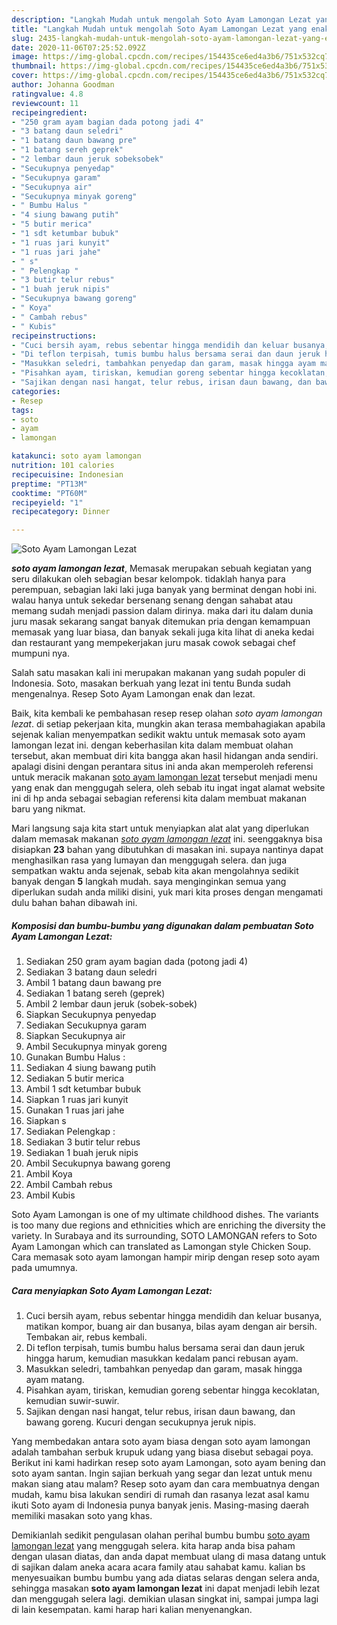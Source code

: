 ```yaml
---
description: "Langkah Mudah untuk mengolah Soto Ayam Lamongan Lezat yang enak"
title: "Langkah Mudah untuk mengolah Soto Ayam Lamongan Lezat yang enak"
slug: 2435-langkah-mudah-untuk-mengolah-soto-ayam-lamongan-lezat-yang-enak
date: 2020-11-06T07:25:52.092Z
image: https://img-global.cpcdn.com/recipes/154435ce6ed4a3b6/751x532cq70/soto-ayam-lamongan-lezat-foto-resep-utama.jpg
thumbnail: https://img-global.cpcdn.com/recipes/154435ce6ed4a3b6/751x532cq70/soto-ayam-lamongan-lezat-foto-resep-utama.jpg
cover: https://img-global.cpcdn.com/recipes/154435ce6ed4a3b6/751x532cq70/soto-ayam-lamongan-lezat-foto-resep-utama.jpg
author: Johanna Goodman
ratingvalue: 4.8
reviewcount: 11
recipeingredient:
- "250 gram ayam bagian dada potong jadi 4"
- "3 batang daun seledri"
- "1 batang daun bawang pre"
- "1 batang sereh geprek"
- "2 lembar daun jeruk sobeksobek"
- "Secukupnya penyedap"
- "Secukupnya garam"
- "Secukupnya air"
- "Secukupnya minyak goreng"
- " Bumbu Halus "
- "4 siung bawang putih"
- "5 butir merica"
- "1 sdt ketumbar bubuk"
- "1 ruas jari kunyit"
- "1 ruas jari jahe"
- " s"
- " Pelengkap "
- "3 butir telur rebus"
- "1 buah jeruk nipis"
- "Secukupnya bawang goreng"
- " Koya"
- " Cambah rebus"
- " Kubis"
recipeinstructions:
- "Cuci bersih ayam, rebus sebentar hingga mendidih dan keluar busanya, matikan kompor, buang air dan busanya, bilas ayam dengan air bersih. Tembakan air, rebus kembali."
- "Di teflon terpisah, tumis bumbu halus bersama serai dan daun jeruk hingga harum, kemudian masukkan kedalam panci rebusan ayam."
- "Masukkan seledri, tambahkan penyedap dan garam, masak hingga ayam matang."
- "Pisahkan ayam, tiriskan, kemudian goreng sebentar hingga kecoklatan, kemudian suwir-suwir."
- "Sajikan dengan nasi hangat, telur rebus, irisan daun bawang, dan bawang goreng. Kucuri dengan secukupnya jeruk nipis."
categories:
- Resep
tags:
- soto
- ayam
- lamongan

katakunci: soto ayam lamongan 
nutrition: 101 calories
recipecuisine: Indonesian
preptime: "PT13M"
cooktime: "PT60M"
recipeyield: "1"
recipecategory: Dinner

---
```



![Soto Ayam Lamongan Lezat](https://img-global.cpcdn.com/recipes/154435ce6ed4a3b6/751x532cq70/soto-ayam-lamongan-lezat-foto-resep-utama.jpg)

<b><i>soto ayam lamongan lezat</i></b>, Memasak merupakan sebuah kegiatan yang seru dilakukan oleh sebagian besar kelompok. tidaklah hanya para perempuan, sebagian laki laki juga banyak yang berminat dengan hobi ini. walau hanya untuk sekedar bersenang senang dengan sahabat atau memang sudah menjadi passion dalam dirinya. maka dari itu dalam dunia juru masak sekarang sangat banyak ditemukan pria dengan kemampuan memasak yang luar biasa, dan banyak sekali juga kita lihat di aneka kedai dan restaurant yang mempekerjakan juru masak cowok sebagai chef mumpuni nya.

Salah satu masakan kali ini merupakan makanan yang sudah populer di Indonesia. Soto, masakan berkuah yang lezat ini tentu Bunda sudah mengenalnya. Resep Soto Ayam Lamongan enak dan lezat.

Baik, kita kembali ke pembahasan resep resep olahan <i>soto ayam lamongan lezat</i>. di setiap pekerjaan kita, mungkin akan terasa membahagiakan apabila sejenak kalian menyempatkan sedikit waktu untuk memasak soto ayam lamongan lezat ini. dengan keberhasilan kita dalam membuat olahan tersebut, akan membuat diri kita bangga akan hasil hidangan anda sendiri. apalagi disini dengan perantara situs ini anda akan memperoleh referensi untuk meracik makanan <u>soto ayam lamongan lezat</u> tersebut menjadi menu yang enak dan menggugah selera, oleh sebab itu ingat ingat alamat website ini di hp anda sebagai sebagian referensi kita dalam membuat makanan baru yang nikmat.


Mari langsung saja kita start untuk menyiapkan alat alat yang diperlukan dalam memasak makanan <u><i>soto ayam lamongan lezat</i></u> ini. seenggaknya bisa disiapkan <b>23</b> bahan yang dibutuhkan di masakan ini. supaya nantinya dapat menghasilkan rasa yang lumayan dan menggugah selera. dan juga sempatkan waktu anda sejenak, sebab kita akan mengolahnya sedikit banyak dengan <b>5</b> langkah mudah. saya menginginkan semua yang diperlukan sudah anda miliki disini, yuk mari kita proses dengan mengamati dulu bahan bahan dibawah ini.

<!--inarticleads1-->

##### Komposisi dan bumbu-bumbu yang digunakan dalam pembuatan Soto Ayam Lamongan Lezat:

1. Sediakan 250 gram ayam bagian dada (potong jadi 4)
1. Sediakan 3 batang daun seledri
1. Ambil 1 batang daun bawang pre
1. Sediakan 1 batang sereh (geprek)
1. Ambil 2 lembar daun jeruk (sobek-sobek)
1. Siapkan Secukupnya penyedap
1. Sediakan Secukupnya garam
1. Siapkan Secukupnya air
1. Ambil Secukupnya minyak goreng
1. Gunakan  Bumbu Halus :
1. Sediakan 4 siung bawang putih
1. Sediakan 5 butir merica
1. Ambil 1 sdt ketumbar bubuk
1. Siapkan 1 ruas jari kunyit
1. Gunakan 1 ruas jari jahe
1. Siapkan  s
1. Sediakan  Pelengkap :
1. Sediakan 3 butir telur rebus
1. Sediakan 1 buah jeruk nipis
1. Ambil Secukupnya bawang goreng
1. Ambil  Koya
1. Ambil  Cambah rebus
1. Ambil  Kubis


Soto Ayam Lamongan is one of my ultimate childhood dishes. The variants is too many due regions and ethnicities which are enriching the diversity the variety. In Surabaya and its surrounding, SOTO LAMONGAN refers to Soto Ayam Lamongan which can translated as Lamongan style Chicken Soup. Cara memasak soto ayam lamongan hampir mirip dengan resep soto ayam pada umumnya. 

<!--inarticleads2-->

##### Cara menyiapkan Soto Ayam Lamongan Lezat:

1. Cuci bersih ayam, rebus sebentar hingga mendidih dan keluar busanya, matikan kompor, buang air dan busanya, bilas ayam dengan air bersih. Tembakan air, rebus kembali.
1. Di teflon terpisah, tumis bumbu halus bersama serai dan daun jeruk hingga harum, kemudian masukkan kedalam panci rebusan ayam.
1. Masukkan seledri, tambahkan penyedap dan garam, masak hingga ayam matang.
1. Pisahkan ayam, tiriskan, kemudian goreng sebentar hingga kecoklatan, kemudian suwir-suwir.
1. Sajikan dengan nasi hangat, telur rebus, irisan daun bawang, dan bawang goreng. Kucuri dengan secukupnya jeruk nipis.


Yang membedakan antara soto ayam biasa dengan soto ayam lamongan adalah tambahan serbuk krupuk udang yang biasa disebut sebagai poya. Berikut ini kami hadirkan resep soto ayam Lamongan, soto ayam bening dan soto ayam santan. Ingin sajian berkuah yang segar dan lezat untuk menu makan siang atau malam? Resep soto ayam dan cara membuatnya dengan mudah, kamu bisa lakukan sendiri di rumah dan rasanya lezat asal kamu ikuti Soto ayam di Indonesia punya banyak jenis. Masing-masing daerah memiliki masakan soto yang khas. 

Demikianlah sedikit pengulasan olahan perihal bumbu bumbu <u>soto ayam lamongan lezat</u> yang menggugah selera. kita harap anda bisa paham dengan ulasan diatas, dan anda dapat membuat ulang di masa datang untuk di sajikan dalam aneka acara acara family atau sahabat kamu. kalian bs menyesuaikan bumbu bumbu yang ada diatas selaras dengan selera anda, sehingga masakan <b>soto ayam lamongan lezat</b> ini dapat menjadi lebih lezat dan menggugah selera lagi. demikian ulasan singkat ini, sampai jumpa lagi di lain kesempatan. kami harap hari kalian menyenangkan.

